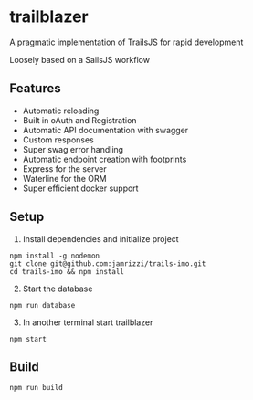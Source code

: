 # trailblazer

A pragmatic implementation of TrailsJS for rapid development

Loosely based on a SailsJS workflow

## Features
* Automatic reloading
* Built in oAuth and Registration
* Automatic API documentation with swagger
* Custom responses
* Super swag error handling
* Automatic endpoint creation with footprints
* Express for the server
* Waterline for the ORM
* Super efficient docker support

## Setup

1. Install dependencies and initialize project

  ```
  npm install -g nodemon
  git clone git@github.com:jamrizzi/trails-imo.git
  cd trails-imo && npm install
  ```
    
2. Start the database

  ```
  npm run database
  ```
  
3. In another terminal start trailblazer

  ```
  npm start
  ```

## Build

```
npm run build
```
